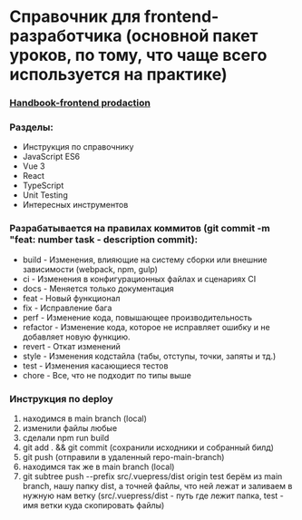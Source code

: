 # Cправочник для frontend-разработчика (основной пакет уроков, по тому, что чаще всего используется на практике)

### <a href="https://cossack-don.github.io/handbook-frontend/" target="_blank">Handbook-frontend prodaction<a/>

### Разделы:
<ul>
    <li>Инструкция по справочнику</li>
    <li>JavaScript ES6</li>
    <li>Vue 3</li>
    <li>React</li>
    <li>TypeScript</li>
    <li>Unit Testing</li>
    <li>Интересных инструментов</li>
</ul>

### Разрабатывается на правилах коммитов (git commit -m "feat: number task - description commit):
<ul>
    <li>build - Изменения, влияющие на систему сборки или внешние зависимости (webpack, npm, gulp)</li>
    <li>ci - Изменения в конфигурационных файлах и сценариях CI</li>
    <li>docs - Меняется только документация</li>
    <li>feat - Новый функционал</li>
    <li>fix - Исправление бага</li>
    <li>perf - Изменение кода, повышающее производительность</li>
    <li>refactor - Изменение кода, которое не исправляет ошибку и не добавляет новую функцию.</li>
    <li>revert - Откат изменений</li>
    <li>style - Изменения кодстайла (табы, отступы, точки, запяты и тд.)</li>
    <li>test - Изменения касающиеся тестов</li>
    <li>chore - Все, что не подходит по типы выше</li>
</ul>

### Инструкция по deploy
1. находимся в main branch (local)
2. изменили файлы любые
3. сделали npm run build
4. git add . && git commit (сохранили исходники и собранный билд)
5. git push (отправили в удаленный repo-main-branch)
6. находимся так же в main branch (local)
7. git subtree push --prefix src/.vuepress/dist origin test
берём из main branch, нашу папку dist, а точней файлы, что  ней лежат
и заливаем в нужную нам ветку (src/.vuepress/dist - путь где лежит папка, test - имя ветки куда скопировать файлы)
